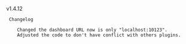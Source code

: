 
v1.4.12

     Changelog

     	Changed the dashboard URL now is only "localhost:10123".
     	Adjusted the code to don't have conflict with others plugins.